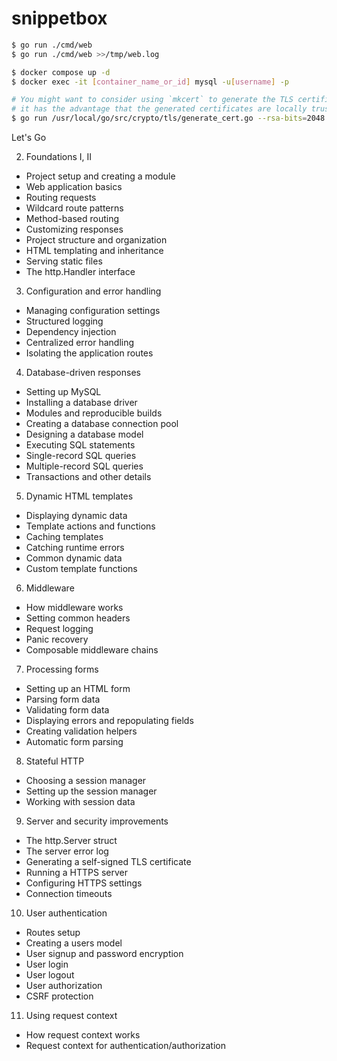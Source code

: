 # snippetbox

```bash
$ go run ./cmd/web
$ go run ./cmd/web >>/tmp/web.log

$ docker compose up -d
$ docker exec -it [container_name_or_id] mysql -u[username] -p

# You might want to consider using `mkcert` to generate the TLS certificates
# it has the advantage that the generated certificates are locally trusted
$ go run /usr/local/go/src/crypto/tls/generate_cert.go --rsa-bits=2048 --host=localhost
```

Let's Go

2. Foundations I, II

- Project setup and creating a module
- Web application basics
- Routing requests
- Wildcard route patterns
- Method-based routing
- Customizing responses
- Project structure and organization
- HTML templating and inheritance
- Serving static files
- The http.Handler interface

3. Configuration and error handling

- Managing configuration settings
- Structured logging
- Dependency injection
- Centralized error handling
- Isolating the application routes

4. Database-driven responses

- Setting up MySQL
- Installing a database driver
- Modules and reproducible builds
- Creating a database connection pool
- Designing a database model
- Executing SQL statements
- Single-record SQL queries
- Multiple-record SQL queries
- Transactions and other details

5. Dynamic HTML templates

- Displaying dynamic data
- Template actions and functions
- Caching templates
- Catching runtime errors
- Common dynamic data
- Custom template functions

6. Middleware

- How middleware works
- Setting common headers
- Request logging
- Panic recovery
- Composable middleware chains

7. Processing forms

- Setting up an HTML form
- Parsing form data
- Validating form data
- Displaying errors and repopulating fields
- Creating validation helpers
- Automatic form parsing

8. Stateful HTTP

- Choosing a session manager
- Setting up the session manager
- Working with session data

9. Server and security improvements

- The http.Server struct
- The server error log
- Generating a self-signed TLS certificate
- Running a HTTPS server
- Configuring HTTPS settings
- Connection timeouts

10. User authentication

- Routes setup
- Creating a users model
- User signup and password encryption
- User login
- User logout
- User authorization
- CSRF protection

11. Using request context

- How request context works
- Request context for authentication/authorization
